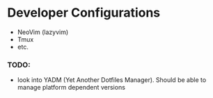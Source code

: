 # Developer Configurations

- NeoVim (lazyvim)
- Tmux
- etc.

### TODO:

- look into YADM (Yet Another Dotfiles Manager). Should be able to manage platform dependent versions
